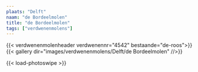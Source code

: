```yaml
---
plaats: "Delft"
naam: "de Bordeelmolen"
title: "de Bordeelmolen"
tags: ["verdwenenmolens"]
---
```

{{< verdwenenmolenheader verdwenennr="4542" bestaande="de-roos">}}
{{< gallery dir="images/verdwenenmolens/Delft/de Bordeelmolen" //>}}

{{< load-photoswipe >}}